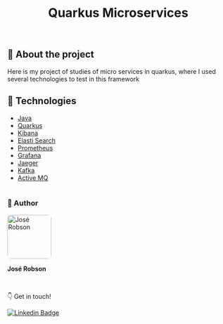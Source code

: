 <h1 align="center"> 
  <strong>Quarkus Microservices</strong>
</h1>
<br>

## 🔎 About the project
Here is my project of studies of micro services in quarkus, where I used several technologies to test in this framework

 
## 🔧 Technologies

- [Java](https://www.java.com/pt-BR/)
- [Quarkus](https://quarkus.io/)
- [Kibana](https://www.elastic.co/pt/kibana/)
- [Elasti Search](https://www.elastic.co/pt/elasticsearch/)
- [Prometheus](https://prometheus.io/docs/introduction/overview/)
- [Grafana](https://grafana.com/)
- [Jaeger](https://www.jaegertracing.io/)
- [Kafka](https://kafka.apache.org/)
- [Active MQ](https://activemq.apache.org/)
<br><br>

### 🧑 Author

 <img style="border-radius: 8px" src="https://user-images.githubusercontent.com/82779533/158067762-8d25be74-d955-41da-8a96-f400e75f902b.jpg" width="100px;" alt="José Robson"/>

<strong>José Robson</strong>


<br />


:point_down: Get in touch!


[![Linkedin Badge](https://img.shields.io/badge/-LinkedIn-blue?style=for-the-badge&logo=Linkedin&logoColor=white&link=https://www.linkedin.com/in/josé-robson-52b0bb208)](https://www.linkedin.com/in/josé-robson-52b0bb208)
